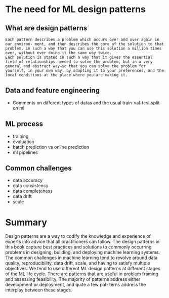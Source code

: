 

# The need for ML design patterns

## What are design patterns

```
Each pattern describes a problem which occurs over and over again in our environ‐ ment, and then describes the core of the solution to that problem, in such a way that you can use this solution a million times over, without ever doing it the same way twice.
Each solution is stated in such a way that it gives the essential field of relationships needed to solve the problem, but in a very general and abstract way—so that you can solve the problem for yourself, in your own way, by adapting it to your preferences, and the local conditions at the place where you are making it.
```

## Data and feature engineering

- Comments on different types of datas and the usual train-val-test split on ml

## ML process

- training
- evaluation
- batch prediction vs online prediction
- ml pipelines

## Common challenges

- data accuracy
- data consistency 
- data completeness
- data drift
- scale

# Summary

Design patterns are a way to codify the knowledge and experience of experts into advice that all practitioners can follow. The design patterns in this book capture best practices and solutions to commonly occurring problems in designing, building, and deploying machine learning systems. The common challenges in machine learning tend to revolve around data quality, reproducibility, data drift, scale, and having to satisfy multiple objectives.
We tend to use different ML design patterns at different stages of the ML life cycle. There are patterns that are useful in problem framing and assessing feasibility. The majority of patterns address either development or deployment, and quite a few pat‐ terns address the interplay between these stages.